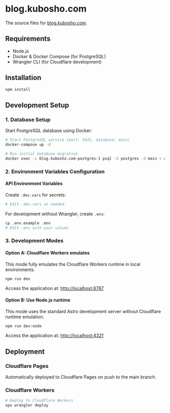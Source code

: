 # blog.kubosho.com

The source files for [blog.kubosho.com](https://blog.kubosho.com).

## Requirements

- Node.js
- Docker & Docker Compose (for PostgreSQL)
- Wrangler CLI (for Cloudflare development)

## Installation

```bash
npm install
```

## Development Setup

### 1. Database Setup

Start PostgreSQL database using Docker:

```bash
# Start PostgreSQL service (port: 5432, database: main)
docker-compose up -d

# Run initial database migration
docker exec -i blog.kubosho.com-postgres-1 psql -U postgres -d main < api/migrations/0000_initial_likes_table.sql
```

### 2. Environment Variables Configuration

#### API Environment Variables

Create `.dev.vars` for secrets:

```bash
# Edit .dev.vars as needed
```

For development without Wrangler, create `.env`:

```bash
cp .env.example .env
# Edit .env with your values
```

### 3. Development Modes

#### Option A: Cloudflare Workers emulates

This mode fully emulates the Cloudflare Workers runtime in local environments.

```bash
npm run dev
```

Access the application at: <http://localhost:8787>

#### Option B: Use Node.js runtime

This mode uses the standard Astro development server without Cloudflare runtime emulation.

```bash
npm run dev:node
```

Access the application at: <http://localhost:4321>

## Deployment

### Cloudflare Pages

Automatically deployed to Cloudflare Pages on push to the main branch.

### Cloudflare Workers

```bash
# Deploy to Cloudflare Workers
npx wrangler deploy
```
